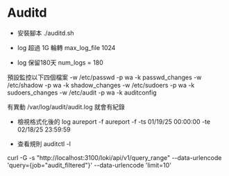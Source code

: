 
# Auditd
* 安裝腳本
./auditd.sh

* log 超過 1G 輪轉
max_log_file 1024

* log 保留180天
num_logs = 180

預設監控以下四個檔案
-w /etc/passwd -p wa -k passwd_changes
-w /etc/shadow -p wa -k shadow_changes
-w /etc/sudoers -p wa -k sudoers_changes
-w /etc/audit -p wa -k auditconfig

有異動 /var/log/audit/audit.log 就會有紀錄

* 檢視格式化後的 log
aureport -f
aureport -f -ts 01/19/25 00:00:00 -te 02/18/25 23:59:59

* 查看規則
auditctl -l


curl -G -s "http://localhost:3100/loki/api/v1/query_range" --data-urlencode 'query={job="audit_filtered"}' --data-urlencode 'limit=10'
